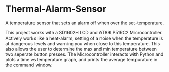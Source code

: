# Thermal-Alarm-Sensor
A temperature sensor that sets an alarm off when over the set-temperature.

This project works with a SD1602H LCD and AT89LP51RC2 Microcontroller. Actively works like a heat-alarm, setting of a noise when the temperature is at dangerous levels and warning you when close to this temperature. This also allows the user to determine the max and min temperature between two seperate button presses. The Microcontroller interacts with Python and plots a time vs temperature graph, and prints the average tempurature in the command window. 
